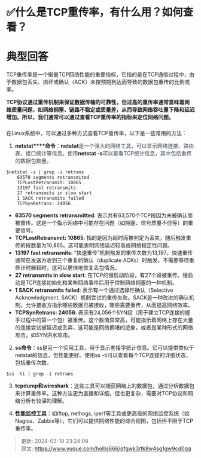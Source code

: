 # ✅什么是TCP重传率，有什么用？如何查看？

# 典型回答


TCP重传率是一个衡量TCP网络性能的重要指标，它指的是在TCP通信过程中，由于数据包丢失、损坏或确认（ACK）未按预期到达而导致的数据包重传的比例或率。



**TCP协议通过重传机制来保证数据传输的可靠性，但过高的重传率通常意味着网络质量问题，如网络拥塞、链路不稳定或质量差，从而导致网络吞吐量下降和延迟增加。所以，我们通常可以通过查看TCP重传率的指标来定位网络问题。**

### 
在Linux系统中，可以通过多种方式查看TCP重传率，以下是一些常用的方法：



1. **netstat****命令**<font style="color:rgb(55, 65, 81);">：</font>**netstat**<font style="color:rgb(55, 65, 81);">是一个强大的网络工具，可以显示网络连接、路由表、接口统计等信息。使用</font>**netstat -s**<font style="color:rgb(55, 65, 81);">可以查看TCP统计信息，其中包括重传的数据包数量。</font>



```plain
$netstat -s | grep -i retrans
    63570 segments retransmited
    TCPLostRetransmit: 10865
    13197 fast retransmits
    27 retransmits in slow start
    1 SACK retransmits failed
    TCPSynRetrans: 24056
```



+ **63570 segments retransmitted**: 表示共有63,570个TCP段因为未被确认而被重传。这是一个指示网络中可能存在问题（如拥塞、信号质量不佳等）的重要信号。
+ **TCPLostRetransmit: 10865**: 指的是因为超时而被判定为丢失，随后触发重传的段数量为10,865。这可能表明网络延迟较高或网络稳定性问题。
+ **13197 fast retransmits**: “快速重传”机制触发的重传次数为13,197。快速重传通常在发送方收到三个重复的确认（duplicate ACKs）时触发，不需要等待重传计时器超时，这可以更快地恢复丢包情况。
+ **27 retransmits in slow start**: 在TCP的慢启动阶段，有27个段被重传。慢启动是TCP连接初始化和某些网络事件后用于控制网络拥塞的一种机制。
+ **1 SACK retransmits failed**: 表示有一个通过选择性确认（Selective Acknowledgment, SACK）机制尝试的重传失败。SACK是一种改进的确认机制，允许接收方指示哪些数据已被接收，哪些需要重传，从而提高网络效率。
+ **TCPSynRetrans: 24056**: 表示有24,056个SYN段（用于建立TCP连接的握手过程中的第一个包）被重传。这个数值异常高，可能指示着网络上存在大量的连接尝试被延迟或丢弃，这可能是网络拥堵的迹象，或者是某种形式的网络攻击，如SYN洪水攻击。



2. **ss命令**：ss是另一个实用工具，用于显示套接字统计信息。它可以提供类似于netstat的信息，但性能更好。使用ss -ti可以查看每个TCP连接的详细状态，包括重传次数。



```plain
$ss -ti | grep -i retrans
```



3. **tcpdump和wireshark**：这些工具可以捕获网络上的数据包，通过分析数据包来计算重传率。这种方法更为直接和详细，但也更复杂，需要对TCP协议和网络分析有较深的理解。



4. **性能监控工具**：如iftop, nethogs, iperf等工具或更高级的网络监控系统（如Nagios、Zabbix等），它们可以提供网络性能的综合视图，包括但不限于TCP重传率。

  




> 更新: 2024-03-18 23:24:09  
> 原文: <https://www.yuque.com/hollis666/qfgwk3/tk8w4sg1gw9cd0gg>